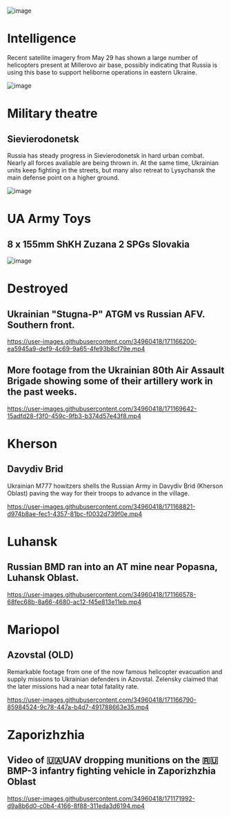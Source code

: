 ![image](https://user-images.githubusercontent.com/34960418/171173029-5bff37f8-87a0-447e-af6a-15b713a6f7ac.png)


# Intelligence

Recent satellite imagery from May 29 has shown a large number of helicopters present at Millerovo air base, possibly indicating that Russia is using this base to support heliborne operations in eastern Ukraine.

![image](https://user-images.githubusercontent.com/34960418/171170369-5256593a-a792-413d-9168-9bacd3c31468.png)


# Military theatre

## Sievierodonetsk

Russia has steady progress in Sievierodonetsk in hard urban combat. Nearly all forces avaliable are being thrown in. At the same time, Ukrainian units keep fighting in the streets, but many also retreat to Lysychansk the main defense point on a higher ground.

![image](https://user-images.githubusercontent.com/34960418/171168471-c0a98e0a-5596-4a18-aabd-4ed0035a35ea.png)


# UA Army Toys

## 8 x 155mm ShKH Zuzana 2 SPGs Slovakia

![image](https://user-images.githubusercontent.com/34960418/171167156-0411ebe8-346b-4cc5-bf08-38b74f72d966.png)


# Destroyed

## Ukrainian "Stugna-P" ATGM vs Russian AFV. Southern front.

https://user-images.githubusercontent.com/34960418/171166200-ea5945a9-def9-4c69-9a65-4fe93b8cf79e.mp4


## More footage from the Ukrainian 80th Air Assault Brigade showing some of their artillery work in the past weeks.

https://user-images.githubusercontent.com/34960418/171169642-15adfd28-f3f0-459c-9fb3-b374d57e43f8.mp4


# Kherson

## Davydiv Brid

Ukrainian M777 howitzers shells the Russian Army in Davydiv Brid (Kherson Oblast) paving the way for their troops to advance in the village.

https://user-images.githubusercontent.com/34960418/171168821-d974b8ae-fec1-4357-81bc-f0032d739f0e.mp4


# Luhansk

## Russian BMD ran into an AT mine near Popasna, Luhansk Oblast. 

https://user-images.githubusercontent.com/34960418/171166578-68fec68b-8a66-4680-ac12-f45e813e11eb.mp4


# Mariopol

## Azovstal (OLD)

Remarkable footage from one of the now famous helicopter evacuation and supply missions to Ukrainian defenders in Azovstal. Zelensky claimed that the later missions had a near total fatality rate.

https://user-images.githubusercontent.com/34960418/171166790-85984524-9c78-447a-b4d7-491788663e35.mp4


# Zaporizhzhia

## Video of 🇺🇦UAV dropping munitions on the 🇷🇺BMP-3 infantry fighting vehicle in Zaporizhzhia Oblast

https://user-images.githubusercontent.com/34960418/171171992-d9a8b6d0-c0b4-4166-8f88-311eda3d6194.mp4


